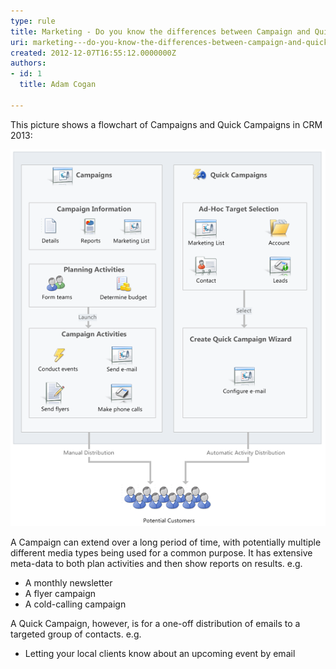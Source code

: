 ```yaml
---
type: rule
title: Marketing - Do you know the differences between Campaign and Quick Campaign in CRM 2013?
uri: marketing---do-you-know-the-differences-between-campaign-and-quick-campaign-in-crm-2013
created: 2012-12-07T16:55:12.0000000Z
authors:
- id: 1
  title: Adam Cogan

---
```


​​This picture shows a flowchart of Campaigns and Quick Campaigns in CRM 2013:
 
![ Campaign VS Quick Campaign flowchart.](CampaignVSQuickCampaign.jpg) 

A Campaign can extend over a long period of time, with potentially multiple different media types being used for a common purpose. It has extensive meta-data to both plan activities and then show rep​orts on results.​ e.g.

- ​​A monthly newsletter​​
- A flyer campaign
- A cold-calling campaign​


A Quick Campaign, however, is for a one-off distribution of emails to a targeted group of contacts. e.g.

- ​Letting your local clients know about an upcoming event by email​​
